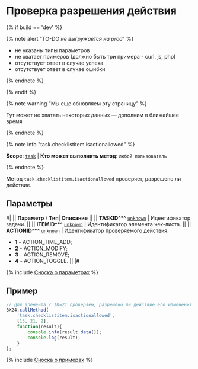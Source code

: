 # Проверка разрешения действия

{% if build == 'dev' %}

{% note alert "TO-DO _не выгружается на prod_" %}

- не указаны типы параметров
- не хватает примеров (должно быть три примера - curl, js, php)
- отсутствует ответ в случае успеха
- отсутствует ответ в случае ошибки

{% endnote %}

{% endif %}

{% note warning "Мы еще обновляем эту страницу" %}

Тут может не хватать некоторых данных — дополним в ближайшее время

{% endnote %}

{% note info "task.checklistitem.isactionallowed" %}

**Scope**: [`task`](../../scopes/permissions.md) | **Кто может выполнять метод**: `любой пользователь`

{% endnote %}

Метод `task.checklistitem.isactionallowed` проверяет, разрешено ли действие.

## Параметры

#|
|| **Параметр** / **Тип**| **Описание** ||
|| **TASKID^*^**
[`unknown`](../../data-types.md) | Идентификатор задачи. ||
|| **ITEMID^*^**
[`unknown`](../../data-types.md) | Идентификатор элемента чек-листа. ||
|| **ACTIONID^*^**
[`unknown`](../../data-types.md) | Идентификатор проверяемого действия:
- **1** - ACTION_TIME_ADD;
- **2** - ACTION_MODIFY;
- **3** - ACTION_REMOVE;
- **4** - ACTION_TOGGLE. ||
|#

{% include [Сноска о параметрах](../../../_includes/required.md) %}

## Пример

```js
// Для элемента с ID=21 проверяем, разрешено ли действие его изменения
BX24.callMethod(
    'task.checklistitem.isactionallowed',
    [13, 21, 2],
    function(result){
        console.info(result.data());
        console.log(result);
    }
);
```

{% include [Сноска о примерах](../../../_includes/examples.md) %}